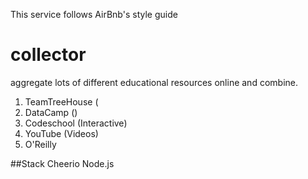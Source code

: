 This service follows
AirBnb's style guide 

# collector
aggregate lots of different educational resources online and combine.
1. TeamTreeHouse (
2. DataCamp ()
3. Codeschool (Interactive)
4. YouTube (Videos)
5. O'Reilly

##Stack
Cheerio
Node.js



